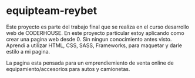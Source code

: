 # equipteam-reybet
Este proyecto es parte del trabajo final que se realiza en el curso desarrollo web de CODERHOUSE. 
En este proyecto particular estoy aplicando como crear una pagina web desde 0. Sin ningun conocimiento antes visto. 
Aprendi a utilizar HTML, CSS, SASS, Frameworks, para maquetar y darle estilo a mi pagina. 

La pagina esta pensada para un emprendiemiento de venta online de equipamiento/accesorios para autos y camionetas. 
